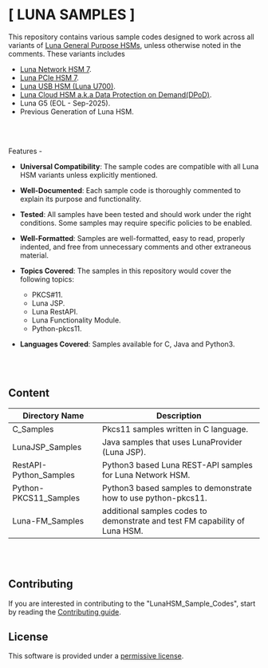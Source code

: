 # [ LUNA SAMPLES ]

This repository contains various sample codes designed to work across all variants of [Luna General Purpose HSMs](https://cpl.thalesgroup.com/encryption/hardware-security-modules/general-purpose-hsms), unless otherwise noted in the comments. These variants includes
- [Luna Network HSM 7](https://cpl.thalesgroup.com/sites/default/files/content/product_briefs/luna-sa-network-attached-hsm-pb.pdf).
- [Luna PCIe HSM 7](https://cpl.thalesgroup.com/sites/default/files/content/product_briefs/field_document/2024-04/Thales-Luna-PCIe-HSM-pb.pdf).
- [Luna USB HSM (Luna U700)](https://cpl.thalesgroup.com/sites/default/files/content/product_briefs/field_document/2022-09/luna-usb-hsm-pb.pdf).
- [Luna Cloud HSM a.k.a Data Protection on Demand(DPoD)](https://cpl.thalesgroup.com/sites/default/files/content/solution_briefs/data-protection-on-demand-services-sb.pdf).
- Luna G5 (EOL - Sep-2025).
- Previous Generation of Luna HSM.

<br><br>

Features -

+ **Universal Compatibility**: The sample codes are compatible with all Luna HSM variants unless explicitly mentioned.

+ **Well-Documented**: Each sample code is thoroughly commented to explain its purpose and functionality.

+ **Tested**:  All samples have been tested and should work under the right conditions. Some samples may require specific policies to be enabled.

+ **Well-Formatted**: Samples are well-formatted, easy to read, properly indented, and free from unnecessary comments and other extraneous material.

+ **Topics Covered**: The samples in this repository would cover the following topics:
	- PKCS#11.
	- Luna JSP.
	- Luna RestAPI.
	- Luna Functionality Module.
	- Python-pkcs11.
+ **Languages Covered**: Samples available for C, Java and Python3.

<br><br>

## Content

| Directory Name  | Description   |
| --- | --- |
| C_Samples | Pkcs11 samples written in C language. |
| LunaJSP_Samples | Java samples that uses LunaProvider (Luna JSP). |
| RestAPI-Python_Samples | Python3 based Luna REST-API samples for Luna Network HSM. |
| Python-PKCS11_Samples | Python3 based samples to demonstrate how to use python-pkcs11. |
| Luna-FM_Samples | additional samples codes to demonstrate and test FM capability of Luna HSM. |

<br><br>

## Contributing

If you are interested in contributing to the "LunaHSM_Sample_Codes", start by reading the [Contributing guide](/CONTRIBUTING.md).


## License

This software is provided under a [permissive license](LICENSE).
